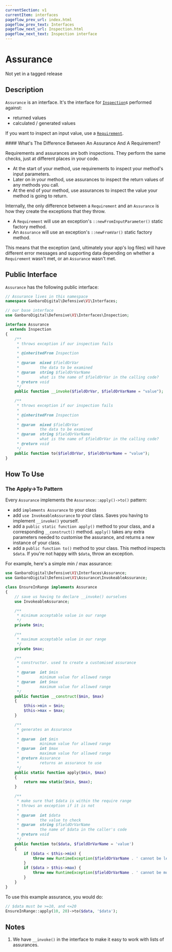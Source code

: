 ```yaml
---
currentSection: v1
currentItem: interfaces
pageflow_prev_url: index.html
pageflow_prev_text: Interfaces
pageflow_next_url: Inspection.html
pageflow_next_text: Inspection interface
---
```


# Assurance

<div class="callout warning" markdown="1">
Not yet in a tagged release
</div>

## Description

`Assurance` is an interface. It's the interface for [`Inspection`](Inspection.html)s performed against:

* returned values
* calculated / generated values

If you want to inspect an input value, use a [`Requirement`](Requirement.html).

<div class="callout info" markdown="1">
#### What's The Difference Between An Assurance And A Requirement?

Requirements and assurances are both inspections. They perform the same checks, just at different places in your code.

* At the start of your method, use requirements to inspect your method's input parameters.
* Later on in your method, use assurances to inspect the return values of any methods you call.
* At the end of your method, use assurances to inspect the value your method is going to return.

Internally, the only difference between a `Requirement` and an `Assurance` is how they create the exceptions that they throw.

* A `Requirement` will use an exception's `::newFromInputParameter()` static factory method.
* An `Assurance` will use an exception's `::newFromVar()` static factory method.

This means that the exception (and, ultimately your app's log files) will have different error messages and supporting data depending on whether a `Requirement` wasn't met, or an `Assurance` wasn't met.
</div>

## Public Interface

`Assurance` has the following public interface:

```php
// Assurance lives in this namespace
namespace GanbaroDigital\Defensive\V1\Interfaces;

// our base interface
use GanbaroDigital\Defensive\V1\Interfaces\Inspection;

interface Assurance
  extends Inspection
{
    /**
     * throws exception if our inspection fails
     *
     * @inheritedFrom Inspection
     *
     * @param  mixed $fieldOrVar
     *         the data to be examined
     * @param  string $fieldOrVarName
     *         what is the name of $fieldOrVar in the calling code?
     * @return void
     */
    public function __invoke($fieldOrVar, $fieldOrVarName = "value");

    /**
     * throws exception if our inspection fails
     *
     * @inheritedFrom Inspection
     *
     * @param  mixed $fieldOrVar
     *         the data to be examined
     * @param  string $fieldOrVarName
     *         what is the name of $fieldOrVar in the calling code?
     * @return void
     */
    public function to($fieldOrVar, $fieldOrVarName = "value");
}
```

## How To Use

### The Apply->To Pattern

Every `Assurance` implements the `Assurance::apply()->to()` pattern:

* add `implements Assurance` to your class
* add `use InvokeableAssurance` to your class. Saves you having to implement `__invoke()` yourself.
* add a `public static function apply()` method to your class, and a corresponding `__construct()` method. `apply()` takes any extra parameters needed to customise the assurance, and returns a new instance of your class.
* add a `public function to()` method to your class. This method inspects `$data`. If you're not happy with `$data`, throw an exception.

For example, here's a simple min / max assurance:

```php
use GanbaroDigital\Defensive\V1\Interfaces\Assurance;
use GanbaroDigital\Defensive\V1\Assurance\InvokeableAssurance;

class EnsureInRange implements Assurance
{
    // save us having to declare __invoke() ourselves
    use InvokeableAssurance;

    /**
     * minimum acceptable value in our range
     */
    private $min;

    /**
     * maximum acceptable value in our range
     */
    private $max;

    /**
     * constructor. used to create a customised assurance
     *
     * @param  int $min
     *         minimum value for allowed range
     * @param  int $max
     *         maximum value for allowed range
     */
    public function __construct($min, $max)
    {
        $this->min = $min;
        $this->max = $max;
    }

    /**
     * generates an Assurance
     *
     * @param  int $min
     *         minimum value for allowed range
     * @param  int $max
     *         maximum value for allowed range
     * @return Assurance
     *         returns an assurance to use
     */
    public static function apply($min, $max)
    {
        return new static($min, $max);
    }

    /**
     * make sure that $data is within the require range
     * throws an exception if it is not
     *
     * @param  int $data
     *         the value to check
     * @param  string $fieldOrVarName
     *         the name of $data in the caller's code
     * @return void
     */
    public function to($data, $fieldOrVarName = 'value')
    {
        if ($data < $this->min) {
            throw new RuntimeException($fieldOrVarName . ' cannot be less than ' . $this->min);
        }
        if ($data > $this->max) {
            throw new RuntimeException($fieldOrVarName . ' cannot be more than ' . $this->max);
        }
    }
}
```

To use this example assurance, you would do:

```php
// $data must be >=10, and <=20
EnsureInRange::apply(10, 20)->to($data, '$data');
```

## Notes

1. We have `__invoke()` in the interface to make it easy to work with lists of assurances.
